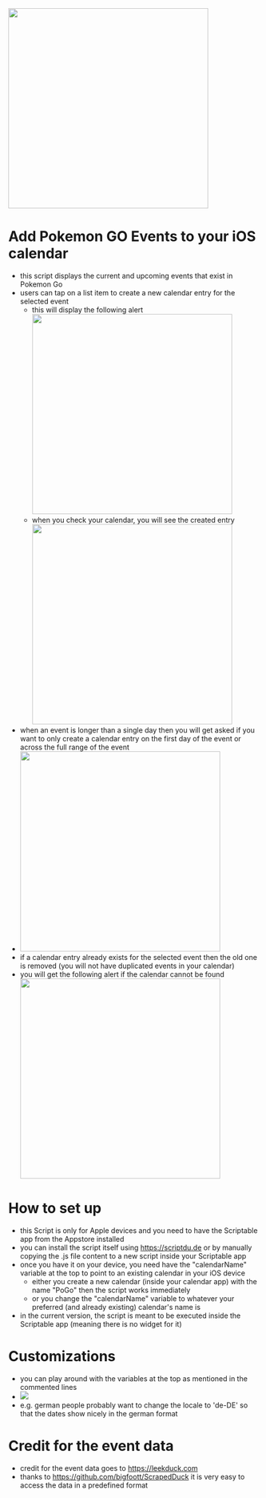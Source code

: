 <img src="images/eventList.PNG" width="400"/>

# Add Pokemon GO Events to your iOS calendar
- this script displays the current and upcoming events that exist in Pokemon Go
- users can tap on a list item to create a new calendar entry for the selected event
  - this will display the following alert <img src="images/success.PNG" width="400"/>
  - when you check your calendar, you will see the created entry <img src="images/comDayExample.PNG" width="400"/>
- when an event is longer than a single day then you will get asked if you want to only create a calendar entry on the first day of the event or across the full range of the event
- <img src="images/multiDayEvent.PNG" width="400"/>
- if a calendar entry already exists for the selected event then the old one is removed (you will not have duplicated events in your calendar)
- you will get the following alert if the calendar cannot be found <img src="images/wrongCalendarName.PNG" width="400"/>

# How to set up 
- this Script is only for Apple devices and you need to have the Scriptable app from the Appstore installed
- you can install the script itself using https://scriptdu.de or by manually copying the .js file content to a new script inside your Scriptable app
- once you have it on your device, you need have the "calendarName" variable at the top to point to an existing calendar in your iOS device
  - either you create a new calendar (inside your calendar app) with the name "PoGo" then the script works immediately
  - or you change the "calendarName" variable to whatever your preferred (and already existing) calendar's name is
- in the current version, the script is meant to be executed inside the Scriptable app (meaning there is no widget for it)

# Customizations
- you can play around with the variables at the top as mentioned in the commented lines
- ![](images/variables.PNG)
- e.g. german people probably want to change the locale to 'de-DE' so that the dates show nicely in the german format

# Credit for the event data
- credit for the event data goes to https://leekduck.com
- thanks to https://github.com/bigfoott/ScrapedDuck it is very easy to access the data in a predefined format
